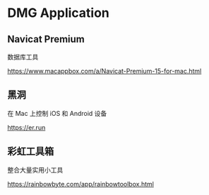 # DMG Application

## Navicat Premium

数据库工具

https://www.macappbox.com/a/Navicat-Premium-15-for-mac.html

## 黑洞

在 Mac 上控制 iOS 和 Android 设备

https://er.run

## 彩虹工具箱

整合大量实用小工具

https://rainbowbyte.com/app/rainbowtoolbox.html
